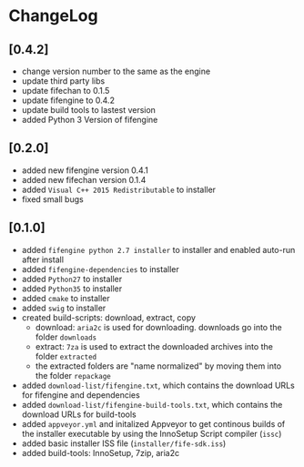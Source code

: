 # ChangeLog

## [0.4.2]
- change version number to the same as the engine
- update third party libs
- update fifechan to 0.1.5
- update fifengine to 0.4.2
- update build tools to lastest version
- added Python 3 Version of fifengine

## [0.2.0]
- added new fifengine version 0.4.1
- added new fifechan version 0.1.4
- added `Visual C++ 2015 Redistributable` to installer
- fixed small bugs

## [0.1.0]

- added `fifengine python 2.7 installer` to installer and enabled auto-run after install
- added `fifengine-dependencies` to installer
- added `Python27` to installer
- added `Python35` to installer
- added `cmake` to installer
- added `swig` to installer
- created build-scripts: download, extract, copy
  - download: `aria2c` is used for downloading. downloads go into the folder `downloads`
  - extract: `7za` is used to extract the downloaded archives into the folder `extracted` 
  - the extracted folders are "name normalized" by moving them into the folder `repackage`
- added `download-list/fifengine.txt`, which contains the download URLs for fifengine and dependencies
- added `download-list/fifengine-build-tools.txt`, which contains the download URLs for build-tools
- added `appveyor.yml` and initalized Appveyor to get continous builds of the installer executable by using the InnoSetup Script compiler (`issc`)
- added basic installer ISS file (`installer/fife-sdk.iss`)
- added build-tools: InnoSetup, 7zip, aria2c
